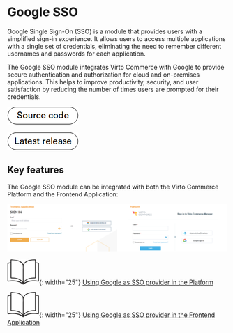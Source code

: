 # Google SSO

Google Single Sign-On (SSO) is a module that provides users with a simplified sign-in experience. It allows users to access multiple applications with a single set of credentials, eliminating the need to remember different usernames and passwords for each application.

The Google SSO module integrates Virto Commerce with Google to provide secure authentication and authorization for cloud and on-premises applications. This helps to improve productivity, security, and user satisfaction by reducing the number of times users are prompted for their credentials.

[![Source code](media/source_code.png)](https://github.com/VirtoCommerce/vc-module-google-sso)

[![Latest release](media/latest_release.png)](https://github.com/VirtoCommerce/vc-module-google-sso/releases)


## Key features

The Google SSO module can be integrated with both the Virto Commerce Platform and the Frontend Application:

![Platform and Frontend integration](media/frontend-platform.png)

![Readmore](media/readmore.png){: width="25"} [Using Google as SSO provider in the Platform](../../../developer-guide/Fundamentals/Security/extensions/adding-google-as-sso-provider)

![Readmore](media/readmore.png){: width="25"} [Using Google as SSO provider in the Frontend Application](../../../../storefront/developer-guide/authentication/adding-google-as-sso-provider)
